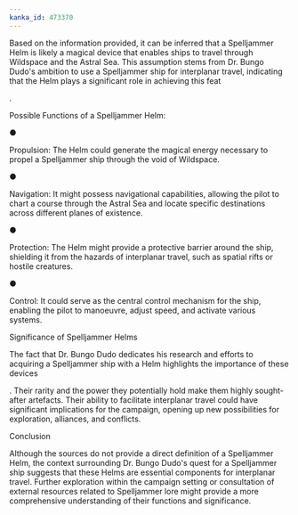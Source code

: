 ```yaml
---
kanka_id: 473370
---
```


Based on the information provided, it can be inferred that a Spelljammer Helm is likely a magical device that enables ships to travel through Wildspace and the Astral Sea. This assumption stems from Dr. Bungo Dudo's ambition to use a Spelljammer ship for interplanar travel, indicating that the Helm plays a significant role in achieving this feat

.

Possible Functions of a Spelljammer Helm:

●

Propulsion: The Helm could generate the magical energy necessary to propel a Spelljammer ship through the void of Wildspace.

●

Navigation: It might possess navigational capabilities, allowing the pilot to chart a course through the Astral Sea and locate specific destinations across different planes of existence.

●

Protection: The Helm might provide a protective barrier around the ship, shielding it from the hazards of interplanar travel, such as spatial rifts or hostile creatures.

●

Control: It could serve as the central control mechanism for the ship, enabling the pilot to manoeuvre, adjust speed, and activate various systems.

Significance of Spelljammer Helms

The fact that Dr. Bungo Dudo dedicates his research and efforts to acquiring a Spelljammer ship with a Helm highlights the importance of these devices

. Their rarity and the power they potentially hold make them highly sought-after artefacts. Their ability to facilitate interplanar travel could have significant implications for the campaign, opening up new possibilities for exploration, alliances, and conflicts.

Conclusion

Although the sources do not provide a direct definition of a Spelljammer Helm, the context surrounding Dr. Bungo Dudo's quest for a Spelljammer ship suggests that these Helms are essential components for interplanar travel. Further exploration within the campaign setting or consultation of external resources related to Spelljammer lore might provide a more comprehensive understanding of their functions and significance.
